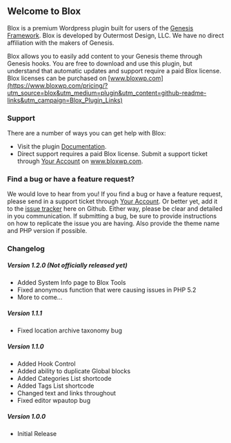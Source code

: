 ## Welcome to Blox

Blox is a premium Wordpress plugin built for users of the [Genesis Framework](http://www.studiopress.com). Blox is developed by Outermost Design, LLC. We have no direct affiliation with the makers of Genesis.

Blox allows you to easily add content to your Genesis theme through Genesis hooks. You are free to download and use this plugin, but understand that automatic updates and support require a paid Blox license. Blox licenses can be purchased on [www.bloxwp.com](https://www.bloxwp.com/pricing/?utm_source=blox&utm_medium=plugin&utm_content=github-readme-links&utm_campaign=Blox_Plugin_Links)

### Support

There are a number of ways you can get help with Blox:

* Visit the plugin [Documentation](https://www.bloxwp.com/documentation/?utm_source=blox&utm_medium=plugin&utm_content=github-readme-links&utm_campaign=Blox_Plugin_Links).
* Direct support requires a paid Blox license. Submit a support ticket through [Your Account](https://www.bloxwp.com/your-account/?utm_source=blox&utm_medium=plugin&utm_content=github-readme-links&utm_campaign=Blox_Plugin_Links) on www.bloxwp.com. 

### Find a bug or have a feature request?

We would love to hear from you! If you find a bug or have a feature request, please send in a support ticket through [Your Account](https://www.bloxwp.com/your-account/?utm_source=blox&utm_medium=plugin&utm_content=github-readme-links&utm_campaign=Blox_Addon_Links). Or better yet, add it to the [issue tracker](https://github.com/ndiego/blox/issues) here on Github. Either way, please be clear and detailed in you communication. If submitting a bug, be sure to provide instructions on how to replicate the issue you are having. Also provide the theme name and PHP version if possible. 

### Changelog

##### Version 1.2.0 (Not officially released yet)
* Added System Info page to Blox Tools
* Fixed anonymous function that were causing issues in PHP 5.2
* More to come...

##### Version 1.1.1
* Fixed location archive taxonomy bug

##### Version 1.1.0
* Added Hook Control
* Added ability to duplicate Global blocks
* Added Categories List shortcode
* Added Tags List shortcode
* Changed text and links throughout
* Fixed editor wpautop bug

##### Version 1.0.0
* Initial Release

